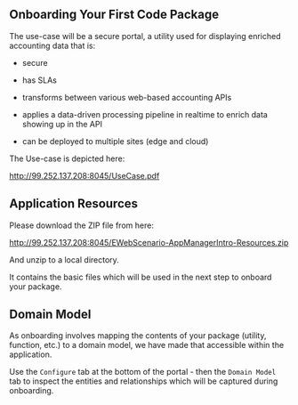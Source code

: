 ## Onboarding Your First Code Package

The use-case will be a secure portal, a utility used for displaying enriched accounting data that is:

- secure

- has SLAs

- transforms between various web-based accounting APIs

- applies a data-driven processing pipeline in realtime to enrich data showing up in the API

- can be deployed to multiple sites (edge and cloud)

The Use-case is depicted here:

http://99.252.137.208:8045/UseCase.pdf


## Application Resources

Please download the ZIP file from here:

http://99.252.137.208:8045/EWebScenario-AppManagerIntro-Resources.zip

And unzip to a local directory.

It contains the basic files which will be used in the next step to onboard your package.


## Domain Model

As onboarding involves mapping the contents of your package (utility, function, etc.) to a domain model, we have made that accessible within the application.

Use the `Configure` tab at the bottom of the portal - then the `Domain Model` tab to inspect the entities and relationships which will be captured during onboarding.
